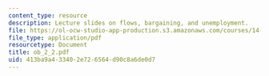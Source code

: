 ```yaml
---
content_type: resource
description: Lecture slides on flows, bargaining, and unemployment.
file: https://ol-ocw-studio-app-production.s3.amazonaws.com/courses/14-462-advanced-macroeconomics-ii-spring-2007/413ba9a433402e726564d90c8a6de0d7_ob_2_2.pdf
file_type: application/pdf
resourcetype: Document
title: ob_2_2.pdf
uid: 413ba9a4-3340-2e72-6564-d90c8a6de0d7
---
```

